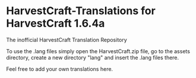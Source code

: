 HarvestCraft-Translations for HarvestCraft 1.6.4a
=========================

The inofficial HarvestCraft Translation Repository

To use the .lang files simply open the HarvestCraft.zip file, go to the assets directory, create a new directory "lang" and insert the .lang files there.

Feel free to add your own translations here.
